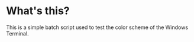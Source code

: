 # What's this?
This is a simple batch script used to test the color scheme of the Windows Terminal.
